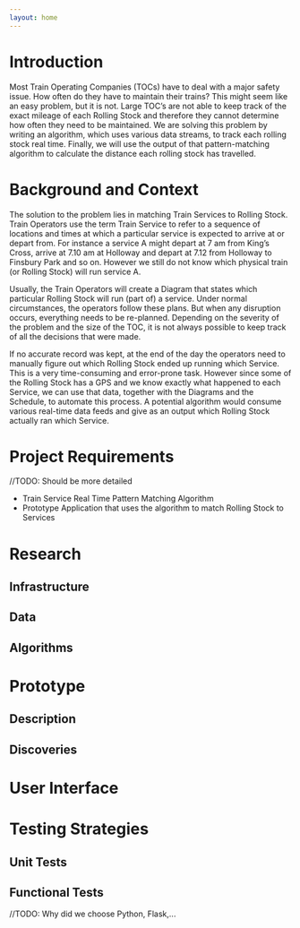 ```yaml
---
layout: home
---
```


# Introduction
Most Train Operating Companies (TOCs) have to deal with a major safety issue. How often do they have to maintain their trains? This might seem like an easy problem, but it is not. Large TOC’s are not able to keep track of the exact mileage of each Rolling Stock and therefore they cannot determine how often they need to be maintained. We are solving this problem by writing an algorithm, which uses various data streams, to track each rolling stock real time.  Finally, we will use the output of that pattern-matching algorithm to calculate the distance each rolling stock has travelled.

# Background and Context
The solution to the problem lies in matching Train Services to Rolling Stock. Train Operators use the term Train Service to refer to a sequence of locations and times at which a particular service is expected to arrive at or depart from. For instance a service A might depart at 7 am from King’s Cross, arrive at 7.10 am at Holloway and depart at 7.12 from Holloway to Finsbury Park and so on. However we still do not know which physical train (or Rolling Stock) will run service A.

Usually, the Train Operators will create a Diagram that states which particular Rolling Stock will run (part of) a service. Under normal circumstances, the operators follow these plans. But when any disruption occurs, everything needs to be re-planned. Depending on the severity of the problem and the size of the TOC, it is not always possible to keep track of all the decisions that were made.

If no accurate record was kept, at the end of the day the operators need to manually figure out which Rolling Stock ended up running which Service. This is a very time-consuming and error-prone task. However since some of the Rolling Stock has a GPS and we know exactly what happened to each Service, we can use that data, together with the Diagrams and the Schedule, to automate this process. A potential algorithm would consume various real-time data feeds and give as an output which Rolling Stock actually ran which Service.

# Project Requirements
//TODO: Should be more detailed
+ Train Service Real Time Pattern Matching Algorithm
+ Prototype Application that uses the algorithm to match Rolling Stock to Services

# Research

## Infrastructure

## Data

## Algorithms

# Prototype

## Description

## Discoveries

# User Interface

# Testing Strategies

## Unit Tests

## Functional Tests

//TODO: Why did we choose Python, Flask,...
